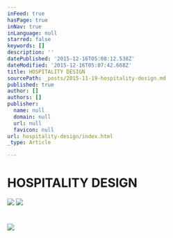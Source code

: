 ```yaml
---
inFeed: true
hasPage: true
inNav: true
inLanguage: null
starred: false
keywords: []
description: ''
datePublished: '2015-12-16T05:08:12.538Z'
dateModified: '2015-12-16T05:07:42.668Z'
title: HOSPITALITY DESIGN
sourcePath: _posts/2015-11-19-hospitality-design.md
published: true
author: []
authors: []
publisher:
  name: null
  domain: null
  url: null
  favicon: null
url: hospitality-design/index.html
_type: Article

---
```

# HOSPITALITY DESIGN
![](https://the-grid-user-content.s3-us-west-2.amazonaws.com/91475dd4-85d8-4f5f-9ddb-61d2786a8803.png)
![](https://the-grid-user-content.s3-us-west-2.amazonaws.com/070838eb-6d8b-416a-b4ff-22663b2fd0b7.png)

# ![](https://the-grid-user-content.s3-us-west-2.amazonaws.com/f0133843-bcbc-4a0a-9724-a525b4d0a94b.png)